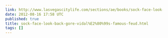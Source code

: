 ```yaml
---
link: http://www.lasvegascitylife.com/sections/ae/books/sock-face-look-back-gore-vidal%E2%80%99s-famous-feud.html
date: 2012-08-16 17:58 UTC
published: true
title: sock-face-look-back-gore-vidal%E2%80%99s-famous-feud.html
tags: []
---
```



